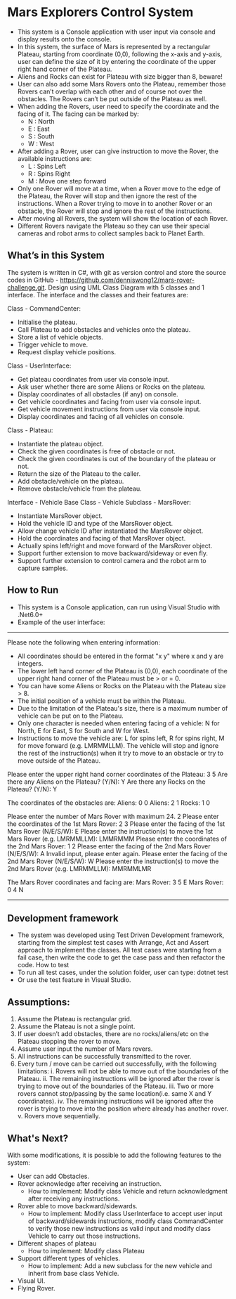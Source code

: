 # Mars Explorers Control System

- This system is a Console application with user input via console and display results onto the console.
- In this system, the surface of Mars is represented by a rectangular Plateau, starting from coordinate (0,0), following the x-axis and y-axis, user can define the size of it by entering the coordinate of the upper right hand corner of the Plateau.
- Aliens and Rocks can exist for Plateau with size bigger than 8, beware!
- User can also add some Mars Rovers onto the Plateau, remember those Rovers can’t overlap with each other and of course not over the obstacles. The Rovers can’t be put outside of the Plateau as well.
- When adding the Rovers, user need to specify the coordinate and the facing of it. The facing can be marked by:
    - N : North
    - E : East
    - S : South
    - W : West
- After adding a Rover, user can give instruction to move the Rover, the available instructions are:
    - L : Spins Left
    - R : Spins Right
    - M : Move one step forward
- Only one Rover will move at a time, when a Rover move to the edge of the Plateau, the Rover will stop and then ignore the rest of the instructions. When a Rover trying to move in to another Rover or an obstacle, the Rover will stop and ignore the rest of the instructions.
- After moving all Rovers, the system will show the location of each Rover.
- Different Rovers navigate the Plateau so they can use their special cameras and robot arms to collect samples back to Planet Earth.

## What’s in this System

The system is written in C#, with git as version control and store the source codes in GitHub - https://github.com/denniswong12/mars-rover-challenge.git. Design using UML Class Diagram with 5 classes and 1 interface. The interface and the classes and their features are:

Class - CommandCenter:
- Initialise the plateau.
- Call Plateau to add obstacles and vehicles onto the plateau.
- Store a list of vehicle objects.
- Trigger vehicle to move.
- Request display vehicle positions.

Class - UserInterface:
- Get plateau coordinates from user via console input.
- Ask user whether there are some Aliens or Rocks on the plateau.
- Display coordinates of all obstacles (if any) on console.
- Get vehicle coordinates and facing from user via console input.
- Get vehicle movement instructions from user via console input.
- Display coordinates and facing of all vehicles on console.

Class - Plateau:
- Instantiate the plateau object.
- Check the given coordinates is free of obstacle or not.
- Check the given coordinates is out of the boundary of the plateau or not.
- Return the size of the Plateau to the caller.
- Add obstacle/vehicle on the plateau.
- Remove obstacle/vehicle from the plateau.

Interface - IVehicle
Base Class - Vehicle 
Subclass - MarsRover:
- Instantiate MarsRover object.
- Hold the vehicle ID and type of the MarsRover object.
- Allow change vehicle ID after instantiated the MarsRover object.
- Hold the coordinates and facing of that MarsRover object.
- Actually spins left/right and move forward of the MarsRover object.
- Support further extension to move backward/sideway or even fly.
- Support further extension to control camera and the robot arm to capture samples.


## How to Run

- This system is a Console application, can run using Visual Studio with .Net6.0+
- Example of the user interface:

***************
Please note the following when entering information:
- All coordinates should be entered in the format "x y" where x and y are integers.
- The lower left hand corner of the Plateau is (0,0), each coordinate of the upper right hand corner of the Plateau must be > or = 0.
- You can have some Aliens or Rocks on the Plateau with the Plateau size > 8.
- The initial position of a vehicle must be within the Plateau.
- Due to the limitation of the Plateau's size, there is a maximum number of vehicle can be put on to the Plateau.
- Only one character is needed when entering facing of a vehicle: N for North, E for East, S for South and W for West.
- Instructions to move the vehicle are: L for spins left, R for spins right, M for move forward  (e.g. LMRMMLLM).
  The vehicle will stop and ignore the rest of the instruction(s) when it try to move to an obstacle or try to move outside of the Plateau.

Please enter the upper right hand corner coordinates of the Plateau:
3 5
Are there any Aliens on the Plateau? (Y/N):
Y
Are there any Rocks on the Plateau? (Y/N):
Y

The coordinates of the obstacles are:
Aliens: 0 0
Aliens: 2 1
Rocks: 1 0

Please enter the number of Mars Rover with maximum 24.
2
Please enter the coordinates of the 1st Mars Rover:
2 3
Please enter the facing of the 1st Mars Rover (N/E/S/W):
E
Please enter the instruction(s) to move the 1st Mars Rover (e.g. LMRMMLLM):
LMMRMMM
Please enter the coordinates of the 2nd Mars Rover:
1 2
Please enter the facing of the 2nd Mars Rover (N/E/S/W):
A
Invalid input, please enter again.
Please enter the facing of the 2nd Mars Rover (N/E/S/W):
W
Please enter the instruction(s) to move the 2nd Mars Rover (e.g. LMRMMLLM):
MMRMMLMR

The Mars Rover coordinates and facing are:
Mars Rover: 3 5 E
Mars Rover: 0 4 N
***************

## Development framework
- The system was developed using Test Driven Development framework, starting from the simplest test cases with Arrange, Act and Assert approach to implement the classes. All test cases were starting from a fail case, then write the code to get the case pass and then refactor the code.
How to test
- To run all test cases, under the solution folder, user can type: dotnet test
- Or use the test feature in Visual Studio.

## Assumptions:
1. Assume the Plateau is rectangular grid.
2. Assume the Plateau is not a single point. 
3. If user doesn’t add obstacles, there are no rocks/aliens/etc on the Plateau stopping the rover to move.
4. Assume user input the number of Mars rovers.
5. All instructions can be successfully transmitted to the rover.
6. Every turn / move can be carried out successfully, with the following limitations:
    i. Rovers will not be able to move out of the boundaries of the Plateau.
    ii. The remaining instructions will be ignored after the rover is trying to move out of the boundaries of the Plateau.
    iii. Two or more rovers cannot stop/passing by the same location(i.e. same X and Y coordinates).
    iv. The remaining instructions will be ignored after the rover is trying to move into the position where already has another rover.
    v. Rovers move sequentially.

## What's Next?

With some modifications, it is possible to add the following features to the system:
- User can add Obstacles.
- Rover acknowledge after receiving an instruction.
    - How to implement: Modify class Vehicle and return acknowledgment after receiving any instructions.
- Rover able to move backward/sidewards.
    - How to implement: Modify class UserInterface to accept user input of backward/sidewards instructions, modify class CommandCenter to verify those new instructions as valid input and modify class Vehicle to carry out those instructions.
- Different shapes of plateau
    - How to implement: Modify class Plateau 
- Support different types of vehicles.
    - How to implement: Add a new subclass for the new vehicle and inherit from base class Vehicle. 
- Visual UI.
- Flying Rover.
